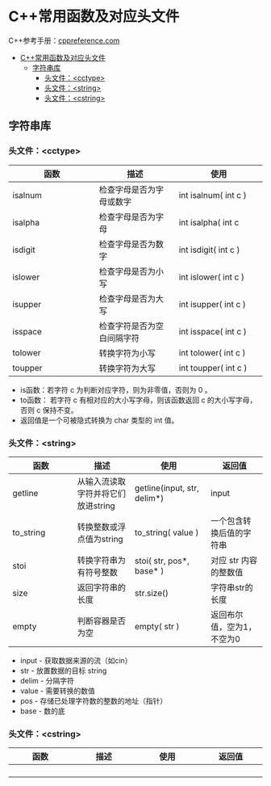 # C++常用函数及对应头文件

C++参考手册：[cppreference.com](https://zh.cppreference.com/)

- [C++常用函数及对应头文件](#c常用函数及对应头文件)
  - [字符串库](#字符串库)
    - [头文件：\<cctype\>](#头文件cctype)
    - [头文件：\<string\>](#头文件string)
    - [头文件：\<cstring\>](#头文件cstring)

## 字符串库

### 头文件：\<cctype\>

<style>
table th:first-of-type {
    width: 200pt;
}
table th:nth-of-type(2) {
    width: 200pt;
}
table th:nth-of-type(3) {
    width: 200pt;
}
</style>

| 函数    | 描述                       | 使用                 |
| ------- | -------------------------- | -------------------- |
| isalnum | 检查字母是否为字母或数字   | int isalnum( int c ) |
| isalpha | 检查字母是否为字母         | int isalpha( int c   |
| isdigit | 检查字母是否为数字         | int isdigit( int c ) |
| islower | 检查字母是否为小写         | int islower( int c ) |
| isupper | 检查字母是否为大写         | int isupper( int c ) |
| isspace | 检查字符是否为空白间隔字符 | int isspace( int c ) |
| tolower | 转换字符为小写             | int tolower( int c ) |
| toupper | 转换字符为大写             | int toupper( int c ) |

- is函数：若字符 c 为判断对应字符，则为非零值，否则为 0 。
- to函数： 若字符 c 有相对应的大小写字母，则该函数返回 c 的大小写字母，否则 c 保持不变。
- 返回值是一个可被隐式转换为 char 类型的 int 值。



### 头文件：\<string\>

<style>
table th:first-of-type {
    width: 150pt;
}
table th:nth-of-type(2) {
    width: 150pt;
}
table th:nth-of-type(3) {
    width: 150pt;
}
table th:nth-of-type(4) {
    width: 150pt;
}
</style>

| 函数      | 描述                               | 使用                         | 返回值                     |
| --------- | ---------------------------------- | ---------------------------- | -------------------------- |
| getline   | 从输入流读取字符并将它们放进string | getline(input, str, delim\*) | input                      |
| to_string | 转换整数或浮点值为string           | to_string( value )           | 一个包含转换后值的字符串   |
| stoi      | 转换字符串为有符号整数             | stoi( str, pos\*, base\* )   | 对应 str 内容的整数值      |
| size      | 返回字符串的长度                   | str.size()                   | 字符串str的长度            |
| empty     | 判断容器是否为空                   | empty( str )                 | 返回布尔值，空为1，不空为0 |

- input -  获取数据来源的流（如cin）
- str - 放置数据的目标 string
- delim - 分隔字符
- value -  需要转换的数值
- pos - 存储已处理字符数的整数的地址（指针）
- base - 数的底


### 头文件：\<cstring\>
<style>
table th:first-of-type {
    width: 150pt;
}
table th:nth-of-type(2) {
    width: 150pt;
}
table th:nth-of-type(3) {
    width: 150pt;
}
table th:nth-of-type(4) {
    width: 150pt;
}
</style>
| 函数 | 描述 | 使用 | 返回值 |
| ---- | ---- | ---- | ------ |
|      |      |      |        |
|      |      |      |        |
|      |      |      |        |
|      |      |      |        |


